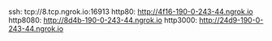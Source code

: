 ssh: tcp://8.tcp.ngrok.io:16913 
http80: http://4f16-190-0-243-44.ngrok.io 
http8080: http://8d4b-190-0-243-44.ngrok.io 
http3000: http://24d9-190-0-243-44.ngrok.io 
